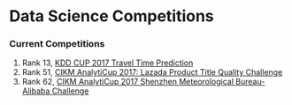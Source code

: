 # Data Science Competitions

### Current Competitions
1.	Rank 13, [KDD CUP 2017 Travel Time Prediction](https://github.com/InfiniteWing/KDD-2017-Travel-Time-Prediction)
2.	Rank 51, [CIKM AnalytiCup 2017: Lazada Product Title Quality Challenge](https://competitions.codalab.org/competitions/16652#learn_the_details) 
3.	Rank 62, [CIKM AnalytiCup 2017 Shenzhen Meteorological Bureau-Alibaba Challenge](https://tianchi.aliyun.com/competition/introduction.htm?spm=5176.100170.222.27.cofMfO&raceId=231596&_lang=en_US)